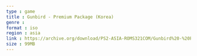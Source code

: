 ```yaml
---
type : game
title : Gunbird - Premium Package (Korea)
genre : 
format : iso
region : asia
link : https://archive.org/download/PS2-ASIA-ROMS321COM/Gunbird%20-%20Premium%20Package%20%28Korea%29.7z
size : 99MB
---
```

